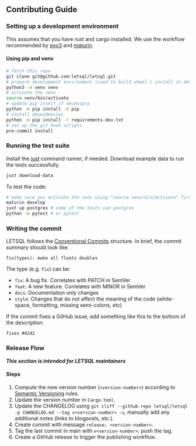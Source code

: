 ## Contributing Guide

### Setting up a development environment

This assumes that you have rust and cargo installed. We use the workflow recommended by [pyo3](https://github.com/PyO3/pyo3) and [maturin](https://github.com/PyO3/maturin).

#### Using pip and venv

```bash
# fetch this repo
git clone git@github.com:letsql/letsql.git
# prepare development environment (used to build wheel / install in development)
python3 -m venv venv
# activate the venv
source venv/bin/activate
# update pip itself if necessary
python -m pip install -U pip
# install dependencies 
python -m pip install -r requirements-dev.txt
# set up the git hook scripts
pre-commit install
```

### Running the test suite
Install the [just](https://github.com/casey/just#installation) command runner, if needed.
Download example data to run the tests successfully.

```bash
just download-data
```

To test the code:
```bash
# make sure you activate the venv using "source venv/bin/activate" first
maturin develop
just up postgres # some of the tests use postgres
python -m pytest # or pytest
```

### Writing the commit

LETSQL follows the [Conventional Commits](https://www.conventionalcommits.org/) structure.
In brief, the commit summary should look like:

    fix(types): make all floats doubles

The type (e.g. `fix`) can be:

- `fix`: A bug fix. Correlates with PATCH in SemVer
- `feat`: A new feature. Correlates with MINOR in SemVer
- `docs`: Documentation only changes
- `style`: Changes that do not affect the meaning of the code (white-space, formatting, missing semi-colons, etc)

If the commit fixes a GitHub issue, add something like this to the bottom of the description:

    fixes #4242


### Release Flow
***This section is intended for LETSQL maintainers***

#### Steps
1. Compute the new version number (`<version-number>`) according to [Semantic Versioning](https://semver.org/) rules.
2. Update the version number in `Cargo.toml`.
3. Update the CHANGELOG using `git cliff --github-repo letsql/letsql -p CHANGELOG.md --tag v<version-number> -u`, manually add any additional notes (links to blogposts, etc.).
4. Create commit with message `release: <version-number>`.
5. Tag the last commit in main with `v<version-number>`, push the tag.
6. Create a GitHub release to trigger the publishing workflow.